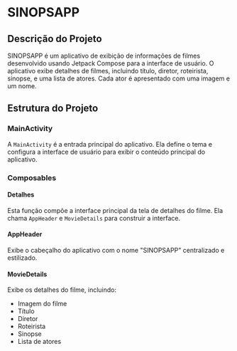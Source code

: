 # SINOPSAPP

## Descrição do Projeto

SINOPSAPP é um aplicativo de exibição de informações de filmes desenvolvido usando Jetpack Compose para a interface de usuário. O aplicativo exibe detalhes de filmes, incluindo título, diretor, roteirista, sinopse, e uma lista de atores. Cada ator é apresentado com uma imagem e um nome.

## Estrutura do Projeto

### MainActivity

A `MainActivity` é a entrada principal do aplicativo. Ela define o tema e configura a interface de usuário para exibir o conteúdo principal do aplicativo.

### Composables

#### Detalhes

Esta função compõe a interface principal da tela de detalhes do filme. Ela chama `AppHeader` e `MovieDetails` para construir a interface.

#### AppHeader

Exibe o cabeçalho do aplicativo com o nome "SINOPSAPP" centralizado e estilizado.

#### MovieDetails

Exibe os detalhes do filme, incluindo:

- Imagem do filme
- Título
- Diretor
- Roteirista
- Sinopse
- Lista de atores
